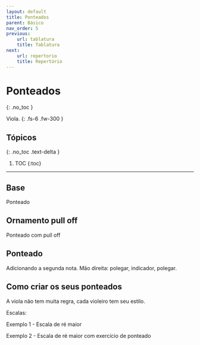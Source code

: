 ```yaml
---
layout: default
title: Ponteados
parent: Básico
nav_order: 5
previous:
    url: tablatura
    title: Tablatura
next:
    url: repertorio
    title: Repertório
---
```


# Ponteados
{: .no_toc }

Viola.
{: .fs-6 .fw-300 }

## Tópicos
{: .no_toc .text-delta }

1. TOC
{:toc}

---

## Base

Ponteado

## Ornamento pull off

Ponteado com pull off

## Ponteado

Adicionando a segunda nota. Mão direita: polegar, indicador, polegar.

## Como criar os seus ponteados

A viola não tem muita regra, cada violeiro tem seu estilo.

Escalas:

Exemplo 1 - Escala de ré maior

Exemplo 2 - Escala de ré maior com exercício de ponteado
